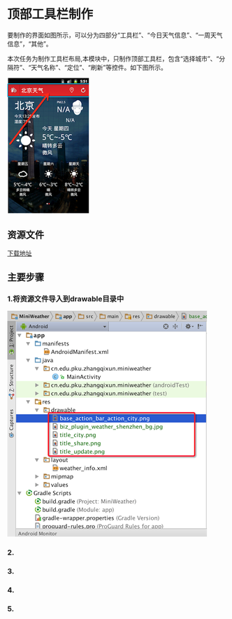 # 顶部工具栏制作

要制作的界面如图所示，可以分为四部分“工具栏”、“今日天气信息”、“一周天气信息”，“其他”。

本次任务为制作工具栏布局,本模块中，只制作顶部工具栏，包含“选择城市”、“分隔符”、“天气名称”、“定位”、“刷新”等控件。如下图所示。

![](imags/02/1.png)

 
## 资源文件

  [下载地址](http://mobile100.zhangqx.com/assets/docs/projects/weather02_res.zip)
  
## 主要步骤

### 1.将资源文件导入到drawable目录中
![](imags/02/2-2.png)

### 2.


### 3.


### 4.


### 5.





